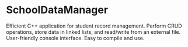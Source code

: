 # SchoolDataManager
Efficient C++ application for student record management. Perform CRUD operations, store data in linked lists, and read/write from an external file. User-friendly console interface. Easy to compile and use.
